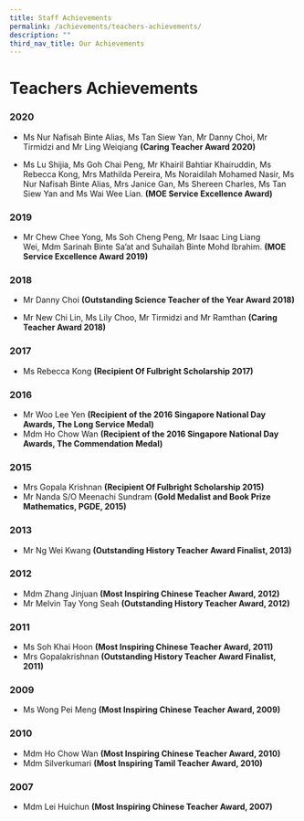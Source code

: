 ```yaml
---
title: Staff Achievements
permalink: /achievements/teachers-achievements/
description: ""
third_nav_title: Our Achievements
---
```

# **Teachers Achievements**

  

### 2020

*   Ms Nur Nafisah Binte Alias, Ms Tan Siew Yan, Mr Danny Choi, Mr Tirmidzi and Mr Ling Weiqiang **(Caring Teacher Award 2020)**  
    
*   Ms Lu Shijia, Ms Goh Chai Peng, Mr Khairil Bahtiar Khairuddin, Ms Rebecca Kong, Mrs Mathilda Pereira, Ms Noraidilah Mohamed Nasir, Ms Nur Nafisah Binte Alias, Mrs Janice Gan, Ms Shereen Charles, Ms Tan Siew Yan and Ms Wai Wee Lian. **(MOE Service Excellence Award)**


### 2019

*   Mr Chew Chee Yong, Ms Soh Cheng Peng, Mr Isaac Ling Liang Wei, Mdm Sarinah Binte Sa’at and Suhailah Binte Mohd Ibrahim. **(MOE Service Excellence Award 2019)**
 

### 2018

*   Mr Danny Choi **(Outstanding Science Teacher of the Year Award 2018)**

*   Mr New Chi Lin, Ms Lily Choo, Mr Tirmidzi and Mr Ramthan **(Caring Teacher Award 2018)**

### 2017

*   Ms Rebecca Kong **(Recipient Of Fulbright Scholarship 2017)**

### 2016

*   Mr Woo Lee Yen **(Recipient of the 2016 Singapore National Day Awards, The Long Service Medal)**
*   Mdm Ho Chow Wan **(Recipient of the 2016 Singapore National Day Awards, The Commendation Medal)**


### 2015
  
*   Mrs Gopala Krishnan **(Recipient Of Fulbright Scholarship 2015)**
*   Mr Nanda S/O Meenachi Sundram **(Gold Medalist and Book Prize Mathematics, PGDE, 2015)**

### 2013

*   Mr Ng Wei Kwang **(Outstanding History Teacher Award Finalist, 2013)**

### 2012

*   Mdm Zhang Jinjuan **(Most Inspiring Chinese Teacher Award, 2012)**
*   Mr Melvin Tay Yong Seah **(Outstanding History Teacher Award, 2012)**

### 2011

*   Ms Soh Khai Hoon **(Most Inspiring Chinese Teacher Award, 2011)**
*   Mrs Gopalakrishnan **(Outstanding History Teacher Award Finalist, 2011)**

### 2009

*   Ms Wong Pei Meng **(Most Inspiring Chinese Teacher Award, 2009)**

### 2010

*   Mdm Ho Chow Wan **(Most Inspiring Chinese Teacher Award, 2010)**
*   Mdm Silverkumari **(Most Inspiring Tamil Teacher Award, 2010)**

### 2007

*   Mdm Lei Huichun **(Most Inspiring Chinese Teacher Award, 2007)**